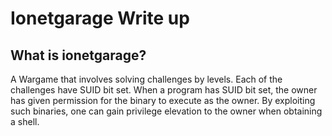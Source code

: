 # Ionetgarage Write up

## What is ionetgarage?

A Wargame that involves solving challenges by levels.
Each of the challenges have SUID bit set. When a program has SUID bit set, the owner has given permission for the binary to execute as the owner.
By exploiting such binaries, one can gain privilege elevation to the owner when obtaining a shell.



